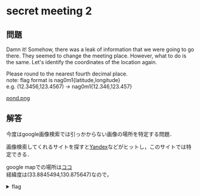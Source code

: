 # secret meeting 2
## 問題
Damn it!
Somehow, there was a leak of information that we were going to go there. They seemed to change the meeting place. However, what to do is the same. Let's identify the coordinates of the location again.

Please round to the nearest fourth decimal place.<br>
note: flag format is nag0m1{latitude,longitude}<br>
e.g. (12.3456,123.4567) -> nag0m1{12.346,123.457}

[pond.png](./chall/pond.png)

## 解答
今度はgoogle画像検索では引っかからない画像の場所を特定する問題．

画像検索してくれるサイトを探すと[Yandex](https://yandex.com/)などがヒットし，このサイトでは特定できる．

google mapでの場所は[ココ](https://www.google.com/maps/@33.8845494,130.875647,2a,75y,173.24h,74.81t/data=!3m6!1e1!3m4!1sPKQEno45mOEvmwpx1urgIw!2e0!7i13312!8i6656)<br>
経緯度は(33.8845494,130.875647)なので，

<details>
  <summary>flag</summary>

  > nag0m1{33.885,130.876}

</details>
